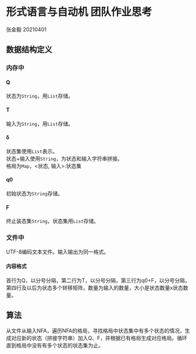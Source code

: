 # 形式语言与自动机 团队作业思考
张金毅 20210401
## 数据结构定义
### 内存中
#### Q
状态为`String`，用`List`存储。
#### T
输入为`String`，用`List`存储。
#### δ
状态集使用`List`表示。  
状态+输入使用`String`，为状态和输入字符串拼接。  
格局为`Map`，<状态, 输入>:状态集
#### q0
初始状态为`String`存储。
#### F
终止装态集`String`，状态集用`List`存储。
### 文件中
UTF-8编码文本文件。输入输出为同一格式。  
#### 内容格式
首行为Q，以分号分隔，第二行为T，以分号分隔，第三行为q0+F，以分号分隔，第四行及以后为状态多个转移矩阵，数量为输入的数量，大小是状态数量x状态数量。
## 算法
从文件从输入NFA，遍历NFA的格局，寻找格局中状态集中有多个状态的情况，生成对应新的状态（拼接字符串）加入Q、F，并根据已有格局生成对应格局。循环直到格局中没有有多个状态的状态集为止。